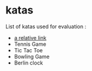 # katas
List of katas used for evaluation :
* [a relative link](LeapYears.md)
* Tennis Game
* Tic Tac Toe
* Bowling Game
* Berlin clock


